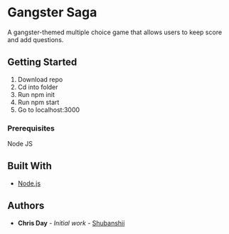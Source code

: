 # Gangster Saga

A gangster-themed multiple choice game that allows users to keep score and add questions.

## Getting Started

1. Download repo
2. Cd into folder
3. Run npm init
4. Run npm start
5. Go to localhost:3000

### Prerequisites

Node JS

## Built With

* [Node.js](https://nodejs.org/en/docs/) 

## Authors

* **Chris Day** - *Initial work* - [Shubanshii](https://github.com/shubanshii)